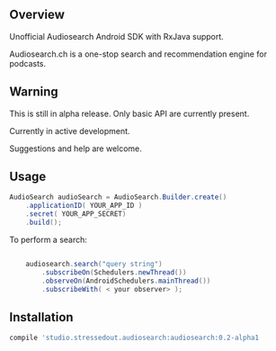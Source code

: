
## Overview

Unofficial Audiosearch Android SDK with RxJava support.

Audiosearch.ch is a one-stop search and recommendation engine for podcasts.

## Warning

This is still in alpha release. Only basic API are currently present.

Currently in active development.

Suggestions and help are welcome.

## Usage

```java
AudioSearch audioSearch = AudioSearch.Builder.create()
    .applicationID( YOUR_APP_ID )
    .secret( YOUR_APP_SECRET)
    .build();
```

To perform a search:
```java

    audiosearch.search("query string")
        .subscribeOn(Schedulers.newThread())
        .observeOn(AndroidSchedulers.mainThread())
        .subscribeWith( < your observer> );

```



## Installation

```groovy
compile 'studio.stressedout.audiosearch:audiosearch:0.2-alpha1
```


